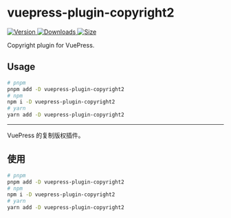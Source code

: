 # vuepress-plugin-copyright2

[![Version](https://img.shields.io/npm/v/vuepress-plugin-copyright2/next.svg?style=flat-square&logo=npm) ![Downloads](https://img.shields.io/npm/dm/vuepress-plugin-copyright2.svg?style=flat-square&logo=npm) ![Size](https://img.shields.io/bundlephobia/min/vuepress-plugin-copyright2?style=flat-square&logo=npm)](https://www.npmjs.com/package/vuepress-plugin-copyright2)

Copyright plugin for VuePress.

## Usage

```bash
# pnpm
pnpm add -D vuepress-plugin-copyright2
# npm
npm i -D vuepress-plugin-copyright2
# yarn
yarn add -D vuepress-plugin-copyright2
```

---

VuePress 的复制版权插件。

## 使用

```bash
# pnpm
pnpm add -D vuepress-plugin-copyright2
# npm
npm i -D vuepress-plugin-copyright2
# yarn
yarn add -D vuepress-plugin-copyright2
```
